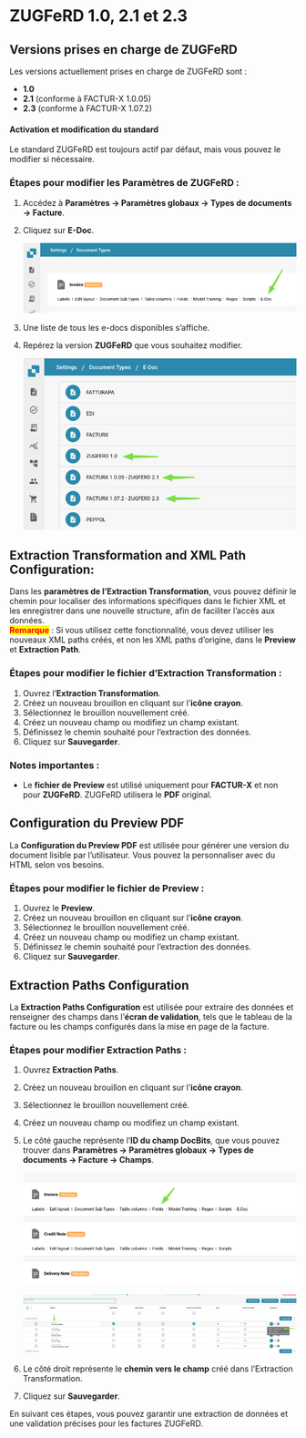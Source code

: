 # ZUGFeRD 1.0, 2.1 et 2.3

## **Versions prises en charge de ZUGFeRD**

Les versions actuellement prises en charge de ZUGFeRD sont :

* **1.0**
* **2.1** (conforme à FACTUR-X 1.0.05)
* **2.3** (conforme à FACTUR-X 1.07.2)

#### Activation et modification du standard

Le standard ZUGFeRD est toujours actif par défaut, mais vous pouvez le modifier si nécessaire.

### **Étapes pour modifier les Paramètres de ZUGFeRD :**

1. Accédez à **Paramètres → Paramètres globaux → Types de documents → Facture**.
2.  Cliquez sur **E-Doc**.

    ![](https://raw.githubusercontent.com/Fellow-Consulting-AG/docbits/refs/heads/main/readme/.gitbook/assets/zugferd_1.png)
3. Une liste de tous les e-docs disponibles s’affiche.
4.  Repérez la version **ZUGFeRD** que vous souhaitez modifier.

    ![](https://raw.githubusercontent.com/Fellow-Consulting-AG/docbits/refs/heads/main/readme/.gitbook/assets/zugferd_2.png)

## **Extraction Transformation and XML Path Configuration:**

Dans les **paramètres de l’Extraction Transformation**, vous pouvez définir le chemin pour localiser des informations spécifiques dans le fichier XML et les enregistrer dans une nouvelle structure, afin de faciliter l’accès aux données.\
<mark style="color:red;">**Remarque**</mark> : Si vous utilisez cette fonctionnalité, vous devez utiliser les nouveaux XML paths créés, et non les XML paths d’origine, dans le **Preview** et **Extraction Path**.

### **Étapes pour modifier le fichier d’Extraction Transformation :**

1. Ouvrez l’**Extraction Transformation**.
2. Créez un nouveau brouillon en cliquant sur l’**icône crayon**.
3. Sélectionnez le brouillon nouvellement créé.
4. Créez un nouveau champ ou modifiez un champ existant.
5. Définissez le chemin souhaité pour l’extraction des données.
6. Cliquez sur **Sauvegarder**.

### Notes importantes :

* Le **fichier de Preview** est utilisé uniquement pour **FACTUR-X** et non pour **ZUGFeRD**. ZUGFeRD utilisera le **PDF** original.

## Configuration du Preview PDF

La **Configuration du Preview PDF** est utilisée pour générer une version du document lisible par l’utilisateur. Vous pouvez la personnaliser avec du HTML selon vos besoins.

### **Étapes pour modifier le fichier de Preview :**

1. Ouvrez le **Preview**.
2. Créez un nouveau brouillon en cliquant sur l’**icône crayon**.
3. Sélectionnez le brouillon nouvellement créé.
4. Créez un nouveau champ ou modifiez un champ existant.
5. Définissez le chemin souhaité pour l’extraction des données.
6. Cliquez sur **Sauvegarder**.

## Extraction Paths Configuration

La **Extraction Paths Configuration** est utilisée pour extraire des données et renseigner des champs dans l’**écran de validation**, tels que le tableau de la facture ou les champs configurés dans la mise en page de la facture.

### **Étapes pour modifier** **Extraction Paths** :

1. Ouvrez **Extraction Paths**.
2. Créez un nouveau brouillon en cliquant sur l’**icône crayon**.
3. Sélectionnez le brouillon nouvellement créé.
4. Créez un nouveau champ ou modifiez un champ existant.
5.  Le côté gauche représente l’**ID du champ DocBits**, que vous pouvez trouver dans **Paramètres → Paramètres globaux → Types de documents → Facture → Champs**.

    ![](https://raw.githubusercontent.com/Fellow-Consulting-AG/docbits/refs/heads/main/readme/.gitbook/assets/zugferd_3.png)

    ![](https://raw.githubusercontent.com/Fellow-Consulting-AG/docbits/refs/heads/main/readme/.gitbook/assets/zugferd_4.png)
6. Le côté droit représente le **chemin vers le champ** créé dans l’Extraction Transformation.
7. Cliquez sur **Sauvegarder**.

En suivant ces étapes, vous pouvez garantir une extraction de données et une validation précises pour les factures ZUGFeRD.
